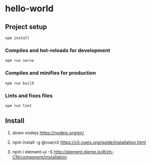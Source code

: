 # hello-world

## Project setup
```
npm install
```

### Compiles and hot-reloads for development
```
npm run serve
```

### Compiles and minifies for production
```
npm run build
```

### Lints and fixes files
```
npm run lint
```

## Install
1. down nodejs
https://nodejs.org/en/

2. npm install -g @vue/cli
https://cli.vuejs.org/guide/installation.html

3. npm i element-ui -S
http://element.eleme.io/#/zh-CN/component/installation
